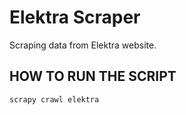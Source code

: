 # Elektra Scraper
Scraping data from Elektra website.


## HOW TO RUN THE SCRIPT

    scrapy crawl elektra